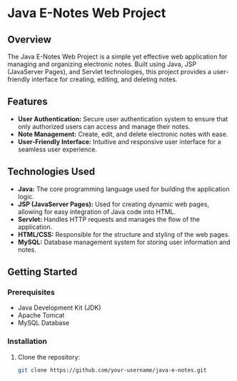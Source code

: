 # Java E-Notes Web Project

## Overview
The Java E-Notes Web Project is a simple yet effective web application for managing and organizing electronic notes. Built using Java, JSP (JavaServer Pages), and Servlet technologies, this project provides a user-friendly interface for creating, editing, and deleting notes.

## Features
- **User Authentication:** Secure user authentication system to ensure that only authorized users can access and manage their notes.
- **Note Management:** Create, edit, and delete electronic notes with ease.
- **User-Friendly Interface:** Intuitive and responsive user interface for a seamless user experience.

## Technologies Used
- **Java:** The core programming language used for building the application logic.
- **JSP (JavaServer Pages):** Used for creating dynamic web pages, allowing for easy integration of Java code into HTML.
- **Servlet:** Handles HTTP requests and manages the flow of the application.
- **HTML/CSS:** Responsible for the structure and styling of the web pages.
- **MySQL:** Database management system for storing user information and notes.

## Getting Started
### Prerequisites
- Java Development Kit (JDK)
- Apache Tomcat
- MySQL Database

### Installation
1. Clone the repository:
   ```bash
   git clone https://github.com/your-username/java-e-notes.git
